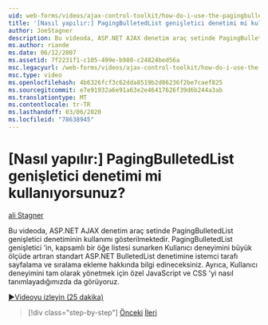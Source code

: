 ```yaml
---
uid: web-forms/videos/ajax-control-toolkit/how-do-i-use-the-pagingbulletedlist-extender-control
title: '[Nasıl yapılır:] PagingBulletedList genişletici denetimi mi kullanıyorsunuz? | Microsoft Docs'
author: JoeStagner
description: Bu videoda, ASP.NET AJAX denetim araç setinde PagingBulletedList genişletici denetiminin kullanımı gösterilmektedir. PagingBulletedList extende... ' nin nasıl yapıldığını öğreniyoruz.
ms.author: riande
ms.date: 06/12/2007
ms.assetid: 7f2231f1-c105-499e-b980-c24824bed56a
msc.legacyurl: /web-forms/videos/ajax-control-toolkit/how-do-i-use-the-pagingbulletedlist-extender-control
msc.type: video
ms.openlocfilehash: 4b6326fcf3c62dda8519b2d86236f2be7caef825
ms.sourcegitcommit: e7e91932a6e91a63e2e46417626f39d6b244a3ab
ms.translationtype: MT
ms.contentlocale: tr-TR
ms.lasthandoff: 03/06/2020
ms.locfileid: "78638945"
---
```

# <a name="how-do-i-use-the-pagingbulletedlist-extender-control"></a>[Nasıl yapılır:] PagingBulletedList genişletici denetimi mi kullanıyorsunuz?

[ali Stagner](https://github.com/JoeStagner)

Bu videoda, ASP.NET AJAX denetim araç setinde PagingBulletedList genişletici denetiminin kullanımı gösterilmektedir. PagingBulletedList genişletici 'in, kapsamlı bir öğe listesi sunarken Kullanıcı deneyimini büyük ölçüde artıran standart ASP.NET BulletedList denetimine istemci tarafı sayfalama ve sıralama ekleme hakkında bilgi edineceksiniz. Ayrıca, Kullanıcı deneyimini tam olarak yönetmek için özel JavaScript ve CSS 'yi nasıl tanımlayadığımızda da görüyoruz.

[&#9654;Videoyu izleyin (25 dakika)](https://channel9.msdn.com/Blogs/ASP-NET-Site-Videos/how-do-i-use-the-pagingbulletedlist-extender-control)

> [!div class="step-by-step"]
> [Önceki](how-do-i-use-the-aspnet-ajax-listsearch-extender.md)
> [İleri](how-do-i-use-the-numericupdown-extender-control.md)
